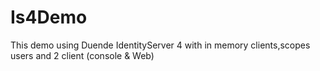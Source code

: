 # Is4Demo

This demo using Duende IdentityServer 4 with in memory clients,scopes users and 2 client (console & Web) 
